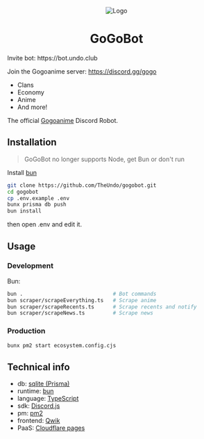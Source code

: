 <center>

![Logo](https://bot.undo.club/logo-small.png)

# GoGoBot

</center>
Invite bot: https://bot.undo.club

Join the Gogoanime server: https://discord.gg/gogo

- Clans
- Economy
- Anime
- And more!

The official [Gogoanime](https://anitaku.so) Discord Robot.

## Installation

> GoGoBot no longer supports Node, get Bun or don't run

Install [bun](https://bun.sh)

```sh
git clone https://github.com/TheUndo/gogobot.git
cd gogobot
cp .env.example .env
bunx prisma db push
bun install
```

then open .env and edit it.

## Usage

### Development

Bun:

```sh
bun .                             # Bot commands
bun scraper/scrapeEverything.ts   # Scrape anime
bun scraper/scrapeRecents.ts      # Scrape recents and notify
bun scraper/scrapeNews.ts         # Scrape news
```

### Production

```sh
bunx pm2 start ecosystem.config.cjs
```

## Technical info

- db: [sqlite (Prisma)](https://www.prisma.io/)
- runtime: [bun](https://bun.sh)
- language: [TypeScript](https://www.typescriptlang.org/)
- sdk: [Discord.js](https://discord.js.org)
- pm: [pm2](https://pm2.io/)
- frontend: [Qwik](https://qwik.dev)
- PaaS: [Cloudflare pages](https://pages.dev)
